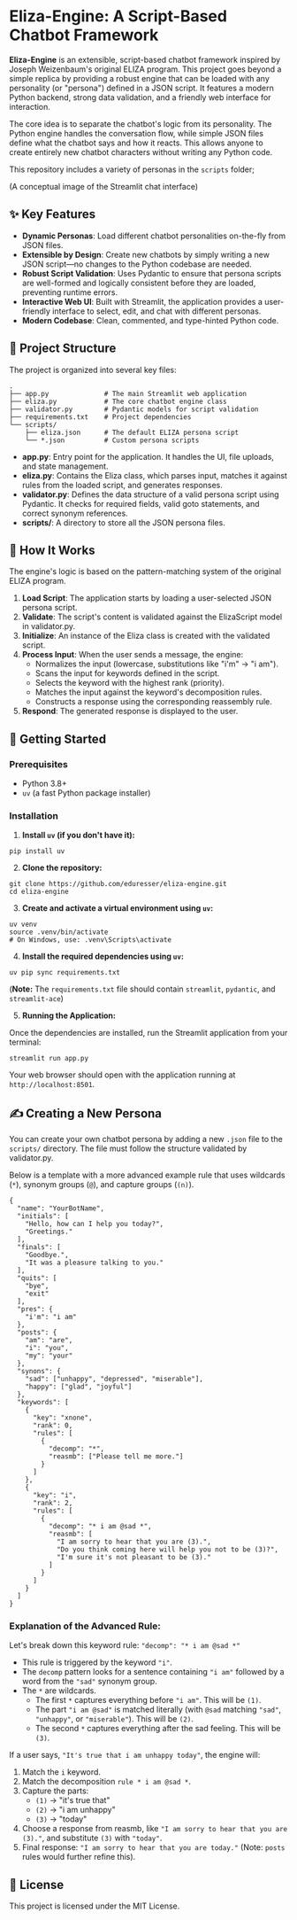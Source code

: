 # **Eliza-Engine: A Script-Based Chatbot Framework**

**Eliza-Engine** is an extensible, script-based chatbot framework inspired by Joseph Weizenbaum's original ELIZA program. This project goes beyond a simple replica by providing a robust engine that can be loaded with any personality (or "persona") defined in a JSON script. It features a modern Python backend, strong data validation, and a friendly web interface for interaction.

The core idea is to separate the chatbot's logic from its personality. The Python engine handles the conversation flow, while simple JSON files define what the chatbot says and how it reacts. This allows anyone to create entirely new chatbot characters without writing any Python code.

This repository includes a variety of personas in the `scripts` folder;

(A conceptual image of the Streamlit chat interface)

## **✨ Key Features**

* **Dynamic Personas**: Load different chatbot personalities on-the-fly from JSON files.  
* **Extensible by Design**: Create new chatbots by simply writing a new JSON script—no changes to the Python codebase are needed.  
* **Robust Script Validation**: Uses Pydantic to ensure that persona scripts are well-formed and logically consistent before they are loaded, preventing runtime errors.  
* **Interactive Web UI**: Built with Streamlit, the application provides a user-friendly interface to select, edit, and chat with different personas.  
* **Modern Codebase**: Clean, commented, and type-hinted Python code.

## **📂 Project Structure**

The project is organized into several key files:
```
.  
├── app.py              # The main Streamlit web application  
├── eliza.py            # The core chatbot engine class  
├── validator.py        # Pydantic models for script validation  
├── requirements.txt    # Project dependencies  
└── scripts/  
    ├── eliza.json      # The default ELIZA persona script  
    └── *.json          # Custom persona scripts
```

* **app.py**: Entry point for the application. It handles the UI, file uploads, and state management.  
* **eliza.py**: Contains the Eliza class, which parses input, matches it against rules from the loaded script, and generates responses.  
* **validator.py**: Defines the data structure of a valid persona script using Pydantic. It checks for required fields, valid goto statements, and correct synonym references.  
* **scripts/**: A directory to store all the JSON persona files.

## **🔧 How It Works**

The engine's logic is based on the pattern-matching system of the original ELIZA program.

1. **Load Script**: The application starts by loading a user-selected JSON persona script.  
2. **Validate**: The script's content is validated against the ElizaScript model in validator.py.  
3. **Initialize**: An instance of the Eliza class is created with the validated script.  
4. **Process Input**: When the user sends a message, the engine:  
   * Normalizes the input (lowercase, substitutions like "i'm" \-\> "i am").  
   * Scans the input for keywords defined in the script.  
   * Selects the keyword with the highest rank (priority).  
   * Matches the input against the keyword's decomposition rules.  
   * Constructs a response using the corresponding reassembly rule.  
5. **Respond**: The generated response is displayed to the user.

## 🚀 Getting Started

### Prerequisites

- Python 3.8+
- `uv` (a fast Python package installer)

### Installation

1. **Install `uv` (if you don't have it):**
```
pip install uv
```

2. **Clone the repository:**
```
git clone https://github.com/eduresser/eliza-engine.git
cd eliza-engine
````

3. **Create and activate a virtual environment using `uv`:**
```
uv venv
source .venv/bin/activate
# On Windows, use: .venv\Scripts\activate
```

4. **Install the required dependencies using `uv`:**
```
uv pip sync requirements.txt
```
(**Note:** The `requirements.txt` file should contain `streamlit`, `pydantic`, and `streamlit-ace`)

5. **Running the Application:**

Once the dependencies are installed, run the Streamlit application from your terminal:
```
streamlit run app.py
```
Your web browser should open with the application running at `http://localhost:8501`.

## **✍️ Creating a New Persona**

You can create your own chatbot persona by adding a new `.json` file to the `scripts/` directory. The file must follow the structure validated by validator.py.

Below is a template with a more advanced example rule that uses wildcards (`*`), synonym groups (`@`), and capture groups (`(n)`).
```
{
  "name": "YourBotName",
  "initials": [
    "Hello, how can I help you today?",
    "Greetings."
  ],
  "finals": [
    "Goodbye.",
    "It was a pleasure talking to you."
  ],
  "quits": [
    "bye",
    "exit"
  ],
  "pres": {
    "i'm": "i am"
  },
  "posts": {
    "am": "are",
    "i": "you",
    "my": "your"
  },
  "synons": {
    "sad": ["unhappy", "depressed", "miserable"],
    "happy": ["glad", "joyful"]
  },
  "keywords": [
    {
      "key": "xnone",
      "rank": 0,
      "rules": [
        {
          "decomp": "*",
          "reasmb": ["Please tell me more."]
        }
      ]
    },
    {
      "key": "i",
      "rank": 2,
      "rules": [
        {
          "decomp": "* i am @sad *",
          "reasmb": [
            "I am sorry to hear that you are (3).",
            "Do you think coming here will help you not to be (3)?",
            "I'm sure it's not pleasant to be (3)."
          ]
        }
      ]
    }
  ]
}
```
### Explanation of the Advanced Rule:

Let's break down this keyword rule: `"decomp": "* i am @sad *"`

- This rule is triggered by the keyword `"i"`.
- The `decomp` pattern looks for a sentence containing `"i am"` followed by a word from the `"sad"` synonym group.
- The `*` are wildcards.
    - The first `*` captures everything before `"i am"`. This will be `(1)`.
    - The part `"i am @sad"` is matched literally (with `@sad` matching `"sad"`, `"unhappy"`, or `"miserable"`). This will be `(2)`.
    - The second `*` captures everything after the sad feeling. This will be `(3)`.

If a user says, `"It's true that i am unhappy today"`, the engine will:

1. Match the `i` keyword.
2. Match the decomposition `rule * i am @sad *`.
3. Capture the parts:
    - `(1)` -> "it's true that"
    - `(2)` -> "i am unhappy"
    - `(3)` -> "today"
4. Choose a response from reasmb, like `"I am sorry to hear that you are (3)."`, and substitute `(3)` with `"today"`.
5. Final response: `"I am sorry to hear that you are today."` (Note: `posts` rules would further refine this).

## **📜 License**

This project is licensed under the MIT License.
